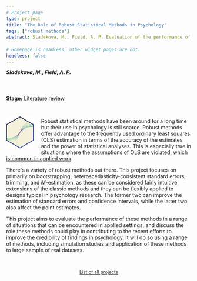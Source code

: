 ```yaml
---
# Project page
type: project
title: "The Role of Robust Statistical Methods in Psychology"
tags: ["robust methods"]
abstract: Sladekova, M., Field, A. P. Evaluation of the performance of robust statistical methods, such as bootstrapping, robust standard errors, trimming and *M*-estimators in a range of realistic scenarios, as well as their role in the moving psychology forward as a science. 

# Homepage is headless, other widget pages are not.
headless: false
---
```

<h5 style="display:block; margin-top:-3px;"> Sladekova, M., Field, A. P.</h5>

</br>

**Stage:** Literature review.

</br>

<img style="float: left; margin: 10px 20px 5px 0px;" src="images/robust_hex_small.png" alt="scatter-plot of heteroscedastic residuals" width="75"/>

Robust statistical methods have been around for a long time but their use in psychology is still scarce. Robust methods offer advantage to the frequently used ordinary least squares (OLS) estimation in terms of the accuracy of the estimates and the power of statistical analyses. This is especially true in situations where the assumptions of OLS are violated, [which is common in applied work](/project_info/proj_shape_of_data). 

There's a variety of robust methods out there. This project focuses on primarily on bootstrapping, heteroscedasticity-consistent standard errors, trimming, and *M*-estimation, as these can be considered fairly intuitive extensions of the classic methods and they can be flexibly applied to designs typical in psychology research. The former two can improve the estimation of standard errors and confidence intervals, while the latter two also affect the point estimates. 

This project aims to evaluate the performance of these methods in a range of situations that can be encountered in applied settings, and discuss the role these methods could play in contributing to the recent efforts to improve the credibility of findings in psychology. It will do so using a range of methods, including simulation studies and application of these methods to large sample of real datasets. 

</br>

 <p style="text-align:center; font-size: 0.9em;"><a href = "/project_list"> List of all projects </a></p>
